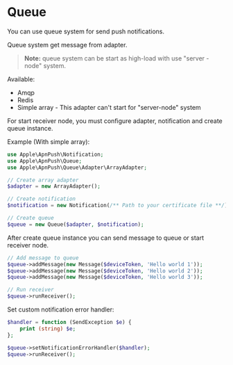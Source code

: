 Queue
=====

You can use queue system for send push notifications.

Queue system get message from adapter.

> **Note:** queue system can be start as high-load with use "server - node" system.

Available:

* Amqp
* Redis
* Simple array - This adapter can't start for "server-node" system


For start receiver node, you must configure adapter, notification and create queue instance.

Example (With simple array):

```php
use Apple\ApnPush\Notification;
use Apple\ApnPush\Queue;
use Apple\ApnPush\Queue\Adapter\ArrayAdapter;

// Create array adapter
$adapter = new ArrayAdapter();

// Create notification
$notification = new Notification(/** Path to your certificate file **/);

// Create queue
$queue = new Queue($adapter, $notification);
```

After create queue instance you can send message to queue or start receiver node.

```php
// Add message to queue
$queue->addMessage(new Message($deviceToken, 'Hello world 1'));
$queue->addMessage(new Message($deviceToken, 'Hello world 2'));
$queue->addMessage(new Message($deviceToken, 'Hello world 3'));

// Run receiver
$queue->runReceiver();
```

Set custom notification error handler:

```php
$handler = function (SendException $e) {
    print (string) $e;
};

$queue->setNotificationErrorHandler($handler);
$queue->runReceiver();
```





